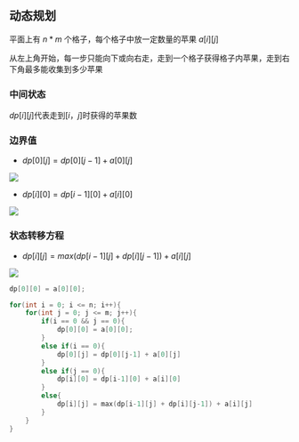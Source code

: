 <!--
 * @Description: 
 * @Version: 1.0
 * @Author: DaLao
 * @Email: dalao_li@163.com
 * @Date: 2021-12-04 19:02:57
 * @LastEditors: dalao
 * @LastEditTime: 2022-04-05 13:55:17
-->

## 动态规划

平面上有 $n*m$ 个格子，每个格子中放一定数量的苹果 $a[i][j]$

从左上角开始，每一步只能向下或向右走，走到一个格子获得格子内苹果，走到右下角最多能收集到多少苹果



### 中间状态

$dp[i][j]$代表走到$[i，j]$时获得的苹果数



### 边界值

- $dp[0][j] = dp[0][j-1] + a[0][j]$

![](https://cdn.hurra.ltd/img/2022-4-5-1351.svg)

- $dp[i][0] = dp[i-1][0] + a[i][0]$

![](https://cdn.hurra.ltd/img/2022-4-5-1352.svg)


### 状态转移方程

- $dp[i][j] = max(dp[i-1][j]+ dp[i][j-1])+a[i][j]$

![](https://cdn.hurra.ltd/img/2022-4-5-1355.svg)

```c
dp[0][0] = a[0][0];

for(int i = 0; i <= n; i++){
    for(int j = 0; j <= m; j++){
        if(i == 0 && j == 0){
            dp[0][0] = a[0][0];
        }
        else if(i == 0){
            dp[0][j] = dp[0][j-1] + a[0][j]
        }
        else if(j == 0){
            dp[i][0] = dp[i-1][0] + a[i][0]
        }
        else{
            dp[i][j] = max(dp[i-1][j] + dp[i][j-1]) + a[i][j]
        }
    }
}
```
